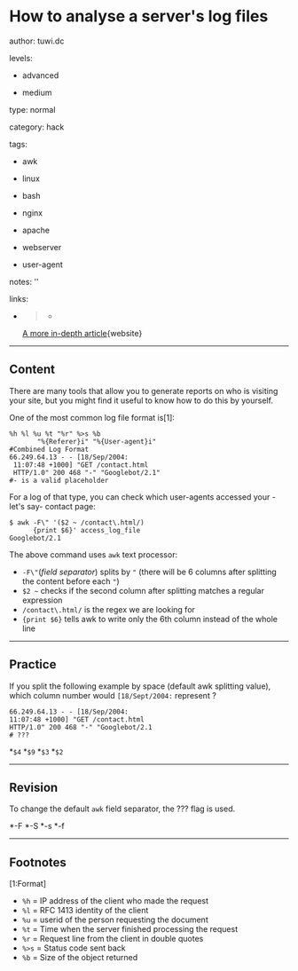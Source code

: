 # How to analyse a server's log files
author: tuwi.dc

levels:

  - advanced

  - medium

type: normal

category: hack

tags:

  - awk

  - linux

  - bash

  - nginx

  - apache

  - webserver

  - user-agent

notes: ''

links:

  - >-
    [A more in-depth
    article](http://www.the-art-of-web.com/system/logs/){website}

---
## Content

There are many tools that allow you to generate reports on who is visiting your site, but you might find it useful to know how to do this by yourself. 


One of the most common log file format is[1]:
```
%h %l %u %t "%r" %>s %b 
       "%{Referer}i" "%{User-agent}i"
#Combined Log Format
66.249.64.13 - - [18/Sep/2004:
 11:07:48 +1000] "GET /contact.html 
 HTTP/1.0" 200 468 "-" "Googlebot/2.1"
#- is a valid placeholder
```
For a log of that type, you can check which user-agents accessed your -let's say- contact page:
```
$ awk -F\" '($2 ~ /contact\.html/)
      {print $6}' access_log_file
Googlebot/2.1
```
The above command uses `awk` text processor:
  - `-F\"`(*field separator*) splits by `"` (there will be 6 columns after splitting the content before each `"`)
  - `$2 ~` checks if the second column after splitting matches a regular expression
  -  `/contact\.html/` is the regex we are looking for
  - `{print $6}` tells awk to write only the 6th column instead of the whole line

---
## Practice

If you split the following example by space (default awk splitting value), which column number would `[18/Sept/2004:` represent ?
```
66.249.64.13 - - [18/Sep/2004:
11:07:48 +1000] "GET /contact.html 
HTTP/1.0" 200 468 "-" "Googlebot/2.1
# ???
```

*`$4`
*`$9`
*`$3`
*`$2`

---
## Revision

To change the default `awk` field separator, the ??? flag is used.

*-F
*-S
*-s
*-f

---
## Footnotes

[1:Format]
- `%h`   = IP address of the client who made the request
- `%l`   =  RFC 1413 identity of the client
- `%u`   =  userid of the person requesting the document
- `%t`   =  Time when the server finished processing the request
- `%r`   =  Request line from the client in double quotes
- `%>s`  =  Status code sent back
- `%b`   =  Size of the object returned
